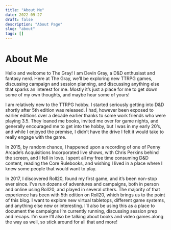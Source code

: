 ```yaml
---
title: "About Me"
date: 2022-09-27
draft: false
description: "About Page"
slug: "about"
tags: []
---
```


# About Me
Hello and welcome to The Gray! I am Devin Gray, a D&D enthusiast and fantasy nerd. Here at The Gray, we’ll be exploring new TTRPG games, discussing campaign and session planning, and discussing anything else that sparks an interest for me. Mostly it’s just a place for me to get down some of my own thoughts, and maybe hear some of yours!

I am relatively new to the TTRPG hobby. I started seriously getting into D&D shortly after 5th edition was released. I had, however been exposed to earlier editions over a decade earlier thanks to some work friends who were playing 3.5. They loaned me books, invited me over for game nights, and generally encouraged me to get into the hobby, but I was in my early 20’s, and while I enjoyed the premise, I didn’t have the drive I felt it would take to really engage with the game.

In 2015, by random chance, I happened upon a recording of one of Penny Arcade’s Acquisitions Incorporated live shows, with Chris Perkins behind the screen, and I fell in love. I spent all my free time consuming D&D content, reading the Core Rulebooks, and wishing I lived in a place where I knew some people that would want to play.

In 2017, I discovered Roll20, found my first game, and it’s been non-stop ever since. I’ve run dozens of adventures and campaigns, both in person and online using Roll20, and played in several others. The majority of that experience has been with 5th edition on Roll20, which brings us to the point of this blog. I want to explore new virtual tabletops, different game systems, and anything else new or interesting. I’ll also be using this as a place to document the campaigns I’m currently running, discussing session prep and recaps. I’m sure I’ll also be talking about books and video games along the way as well, so stick around for all that and more!